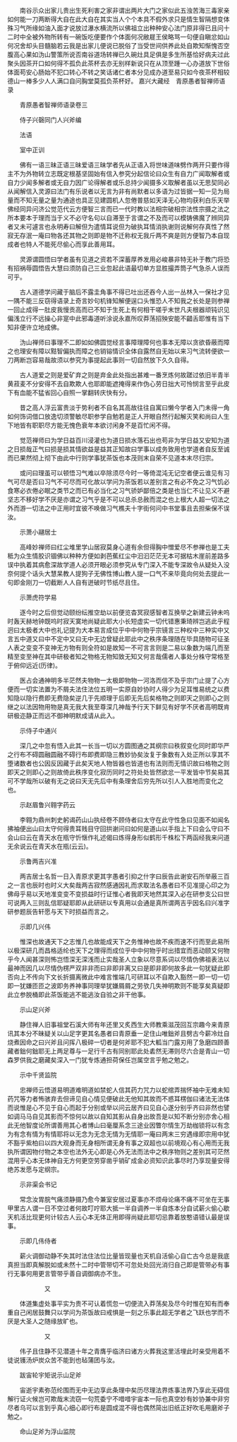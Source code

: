 <!-- { "loadSidebar": true } -->
　　南谷示众出家儿贵出生死利害之家非谓出两片大门之家似此五浊苦海三毒家亲如何能一刀两断得大自在此大自在其实当人个个本具不假外求只是情生智隔想变体殊习气所缘如油入面才说放过瀑水横流所以佛祖立出种种安心法门原非得已且问十二时中全被外物所转有一碗饭吃便要作个体面何况敝屣王侯略骂一句便自瞋忿如山何况舍却头目髓脑若云我是出家儿便说已脱俗了当受世间供养此处自欺知惭愧否空腹高心果如沩山警策所说否南谷道场转禅已久碗灶具足俱是多生所基恰好病夫过此聚头因茶开口如何得不孤负此茶杯去亦无别样新说只在从顶至踵一心办道放下世俗体面苟安心肠始不犯口转心不转之笑话诸仁者本分见成办道至易只如今夜茶杯相较德山一棒多少人人满口自问胸堂莫孤负茶杯好。
嘉兴大藏经　青原愚者智禅师语录


　　青原愚者智禅师语录卷三

　　侍子兴磬同门人兴斧编

　　法语

　　室中正训

　　佛有一语三昧正语三昧爱语三昧学者先从正语入将世味道味劈作两开只要作得主不为外物转立志既定根基坚固始有信入参究分起信论曰众生有自力广闻取解者或自力少闻多解者或无自力因广论得解者或乐总持少闻摄多义取解者虽以无思契同必从闻解信入灵源曰法门有乐说者以无言为非有尚默者以多语为过皆据一知一见为局量而不知无量之量为通途也具正见建圆机人忽倦普慈如天泽无心物均获利白乐天举佛经同异问济公觉范代云方便智三言而已一代时教以法相宗破相宗法性宗摄之法之所本要本于理而当于义不必守名句以自滞至于言谓之不及而可以模铸佛魔了辨同异者又未可遽言也永明寿曰解但为遣情耳说但为破执耳情消执谢则说解何存真性了然寂无存泯一庵曰物各还其物之则即是物不迁称权无我斤两不爽是则方便智乃本自现成者也特人不能死尽偷心而享此善用耳。

　　灵源谓圆悟曰学者虽有见道之资若不深蓄厚养发用必峻暴非特无补于教门将恐有招祸辱圆悟告大慧曰须防自己三业忽起此语最切单方显胜撮弄筒子气急杀人误而可乎。

　　古人道德学问藏于脑后不露圭角事不得已吐出还吞今人出一丛林入一保社才见一隅不能三反窃得语录上奇言妙句机锋知解便逞口头惟恐人不知我之长处是则参禅一回止成得一肚皮我慢贡高而已不知于生死上有何相干嗟乎末世凡夫根器顽钝识见偏浅立行不远操心非寔中此邪毒道听涂说永嘉所叹莽荡招殃安能不齰舌耶惟有当下知非便许立地成佛。

　　沩山禅师曰事理不二即如如佛圆觉经言事障理障何也事本无障以贪欲昏蔽而障之也理安有障以黠智偏执而障之也销镕情识全体自露然自无始以来习气流转便欲一刀两断岂容易哉故须以参究为事提起此事则一切自然放下久久自得。

　　古人道爱之则是爱矿弃之则是弃金此处指出甚难一番烹炼何故蹉过依旧半青半黄菽麦不分安得不去自欺欺人也耶即能遮掩得来作伪心劳日拙大可怜悯言至乎此皮下有血能不猛省回心自照一掌翻转庆快有分。

　　昔之高人浮云富贵淡于势利者不自名其高故往往自寓曰懒今学者入门未得一角如何饰词借口放逸切须警敏尽职参学自勉若是正人开眼自然行起解灭笑和尚曰人生下地皆有职职尽方能无愧色衰年本欲讨闲身不是百忙闲不得。

　　觉范禅师曰为学日益百川浸灌也为道日损水落石出也苟非为学日益又安知为道之日损哉正气曰损是损其情欲益是益其正知故曰学事以成务致用也学道者自反至诚而已果然彻上彻下由此中行则学事犹茶饭也本茂则末自荣不见道本末尽归宗。

　　或问曰理虽可以顿悟习气难以卒除须尽今时一等倚混沌无记空者便云谁见有习气可尽是否曰习气不可尽而可化故以学问为茶饭若以差别言之有必不免之习气饥必食寒必衣倦必眠之类节之而已有必当化之习气骄妒鄙倍之类是也当仁不让见义不避坚志不移好学不厌是亦谓之习气乎是不可以总杀总赦而混之也上根大人超一切法之外而游一切法之中正用时宜彼不唤做习气樵夫十字街何问中书堂事且去担柴保不误汝。

　　示萧小翮居士

　　高峰妙禅师曰红尘堆里学山居寂莫身心道有余但得胸中憎爱尽不参禅也是工夫秪为众生情胶识锢佛以种种方便如剥芭蕉红尘中汩汩茫茫无本可据枯木崖前差路多误中执着其病愈深故学道人必须开眼必须参究从专门深入不能专深故令从疑处入没奈何提个话头大慧杲教人提狗子无佛性博山教人提一口气不来毕竟向何处去提此一句即金刚刀一切截断人人自有迸破时节纸尽且住。

　　示萧虎符学易

　　逐今时之后但觉动颐纷纭推空劫以前便览杳冥寂感智者互换举之新建云钟未呜时轰天赫地钟既呜时寂天寞地尚疑此耶大小长短虚实一切代错惠秉琦辨岂逃此乎程迥曰太极者大中也礼记提为大本易言成位乎中中何物乎宗镜言三种权中三种实中又言五中道又曰中不定中又曰无中无边曾疑此耶此中之秩序条理随在毕具随物可征圣人表之变变不变神无方物有则全符如是故知一不可言言则是二易以象数为端几而至精至变至神在其中研极者知之物格无物知致无知又何言哉儒者人事处分株守常格至于俯仰远近(历律)。

　　医占会通神明多半茫然夫物物一太极即物物一河洛而信不及乎宗门止提了心方便而一切实法置为不屑夫法住法位五明一实原自妙协时人得少为足耳惟易统之以费知隐以隐行费即无费隐矣逆几于先顺理于后即无先后矣格物之则即天之则即心之则继之以法因物用物是真无我大我至尊深几神哉予行天下鲜见有好学不厌者高明既肯研极迩静正而远不御神明默成请从此入。

　　示侍子中通兴　

　　深几之中忽有悟入此其一长当一切以方圆图通之其纲宗曰秩叙变化同时即华严之行布不碍圆融圆融不碍行布即费即隐三教妙协矣汝复于象数有入处正所以享其不堕诸数者也公因反因藏于此矣天地人物皆器也皆道也有法则而无情识故曰格物之则即天之则即心之则故倚此秩序变化寂历同时之符处处皆然欲忿一平发皆中节矣易其可不学哉所以破有无之说曰天无先后中有条理舍后穷先所以引人入胜地而变化之也。

　　示赵眉鲁兴翱字药云

　　李翱为鼎州刺史躬谒药山山执经卷不顾侍者曰太守在此守性急曰见面不如闻名拂袖便出山曰太守何得贵耳贱目守回拱谢问曰如何是道山以手指上下曰会么守曰不会山曰云在青天水在瓶守忻惬作礼述偈曰炼得身形似鹤形千株松下两函经我来问道无余说云在青天水在瓶(云云)。

　　示鲁两吉兴准

　　两吉居士名哲一日入青原求更其字愚者引抑之什字曰辰告此谢安石所举蔽三百之一言也辰时也时义大矣哉两吉寂然感通因礼而求取法名愚者曰不见准提心印之为佛母乎易以天地准变变不变损益时行证惟心者我即天地然其深入必在研参支公曰世可说两入三则乱信耶疑耶即从此研研以专真用以会通是真所谓两吉乎因名曰兴准字研参题辰告轩愿与天下时损益而言之。

　　示即几兴伟

　　惟深也故通天下之志惟几也故能成天下之务惟神也故不疾而速不行而至此易所以极深研几而昌格适纶也天下之理得而成位乎中中何物乎时出措宜而恶动颐又何物乎今人闻甚深则怖岂悟深无深浅而止实哉圣人立象以尽意系词以尽情伪佛祖表法以最神而因几以尽情伪楞严双非非而曰非即非离又曰是即非即何故多此一句犹疑此即否向上不传向下文长折摄离微此中难言惟端几可研耳以不自欺入豁然一即一切一切即一犹嫌匝匝之波即务养神事同理举犹嫌屑屑之劳欤几失神明欺则不能享矣真疑即此立参脱桶即此茶饭能逃不能逃汝自验之非干他事。

　　示山足兴斧

　　静住禅人旧事祖堂石溪大师有年还里又炙西生大师教乘滋茂回互宗趣今来青原讯其本分不昧疑关以山足字更其名愚者曰青原垂一足住山唯鈯斧且劈古今薪冷灶自烧煮因命之曰兴斧且问挥八极碎一切者是何斧耶不犯大軱当门露刃用了急磨四顾善藏者鈯何鈯耶无上两足尊与一足行千古有同别耶此处砉然无滞则尽六合是青山一切森罗供我之磨藏矣深入一门犹专炼通担荷保任岂属空言乎勉之勉之。

　　示中千贤监院

　　忠禅师云悟道易明道难明道如禁蛇人信其药力咒力以蛇绾弄揣怀袖中无难未知药咒等力者怖骇弃去但谛见自心情见便破此无他知其故而不惑耳楞伽曰诸法无法体而说惟是心不见于自心而起于分别或举以问云居齐曰见自心遂分别乎齐曰非然也譬如调马马自见其影而不惊何以故以自知其影从自身出故吾是以知不断分别亦舍心相此无他智度论所谓善用其心者博山曰毫厘系念三途业因瞥尔情生万劫枷锁将以有念为有念有情为有情耶将以无念为无念无情为无情耶一庵曰两末三穷遇缘即宗用中犹不豁乎紫柏曰以四大观身而无身相所谓无身有事之双超也以前境观心有心用而无我执所谓因物付物之本空也法外无心即是心外无法而法中之秩序物则之差别其可茫然混用乎心本无体神自无方何更空劳穿凿乎销矿成金必资知识此事尽时乃享现量安得绝苏发愿与定纲宗。

　　示非渠会书记

　　常念汝胃脘气痛须静摄乃愈今兼室安居过夏事亦不烦母论痛不痛不可坐在无事甲里古人谓一日不空过者何故叮咛耶大抵一半自调养一半自炼本分自试薪火偷心歇天机活比现更何计较古人云心本无体正用即得尚疑此耶切忌靠着放憨语错认最是误事。

　　示即几伟侍者

　　薪火调御动静不失其时法住法位比量皆现量也天机自活偷心自亡古今总是我底真担当即真解脱如或未然十二时中管带切不可忽处处回光消归自己即是管带必有事行无事何用更言管带乎善自调御病亦不生。

　　　　　　又

　　体道集虚处事平实为贵不可认着慌忽一切便流入莽荡矣及尽今时惟在知有而奉重自己闲居鼓舞只以学问为茶饭故曰戒惧是一刻之乐事此超无学者之飞跃也学而不厌是大圣人之随缘放旷也。

　　　　　　又

　　伟子且住静不见潜道十年之青膺乎临济曰诸方火葬我这里活埋此时亲受用着不徒说镬汤炉炭众苦不能到也毡蒲团与汝。

　　跋宙轮宇矩说示山足斧

　　宙逝宇素弥范纶围而无中无边享此条理中矣历尽理法界炼事法界乃享此无碍信解行证火候岂可欺哉末流窃一句荒委宁不唶唶宇宙本一际也真空妙有妙协兼中非穷尽者乌可以言到乎真心细心即行布是圆成混不得也偶然简出旧纸正好吹毛用磨斧子勉之。

　　命山足斧为浮山监院

